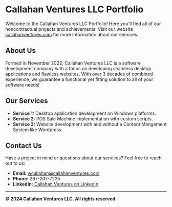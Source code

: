 # Callahan Ventures LLC Portfolio

Welcome to the Callahan Ventures LLC Portfolio! Here you'll find all of our noncontractual projects and achievements. Visit our website [callahanventures.com](https://www.callahanventures.com) for more information about our services.

## About Us

Formed in November 2022, Callahan Ventures LLC is a software development company with a focus on developing seamless desktop applications and flawless websites.  With over 3 decades of combined experience, we guarantee a functional yet fitting solution to all of your software needs! 

## Our Services

- **Service 1:** Desktop application development on Windows platforms.
- **Service 2:** POS Sale Machine implementation with custom scripts.
- **Service 3:** Website development with and without a Content Mangement System like Wordpress.

## Contact Us

Have a project in mind or questions about our services? Feel free to reach out to us:

- **Email:** [wcallahan@callahanventures.com](mailto:wcallahan@callahanventures.com)
- **Phone:** 267-207-7235
- **LinkedIn:** [Callahan Ventures on LinkedIn](https://www.linkedin.com/company/callahanventures)

---

**© 2024 Callahan Ventures LLC. All rights reserved.**

